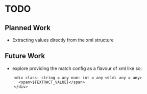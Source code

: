# TODO

## Planned Work
- Extracting values directly from the xml structure


## Future Work
- explore providing the match config as a flavour of xml like so:

```
    <div class: string = any num: int = any wild: any = any>
      <span>${EXTRACT_VALUE}</span>
    </div>
```
